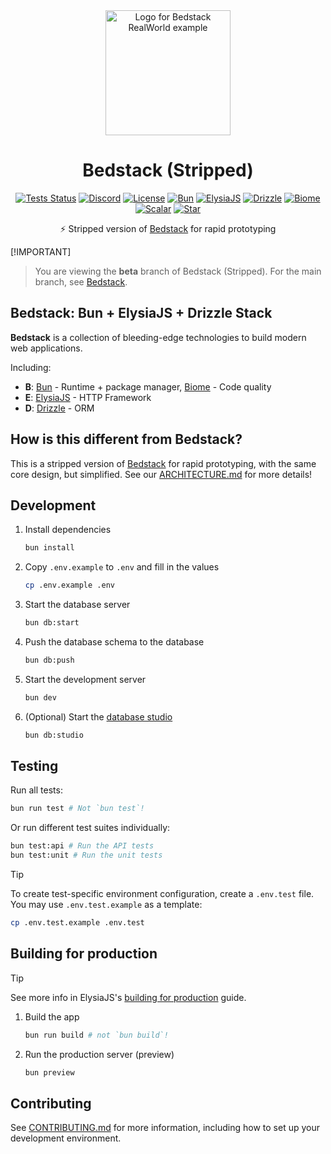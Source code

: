 <div align='center'>

<img src="public/logo-mini.png" alt="Logo for Bedstack RealWorld example" width=200>
<h1>Bedstack (Stripped)</h1>

[![Tests Status](https://github.com/bedtime-coders/bedstack-stripped/actions/workflows/tests.yml/badge.svg?event=push&branch=beta&)](https://github.com/bedtime-coders/bedstac/actions/workflows/tests.yml?query=branch%beta+event%3Apush) [![Discord](https://img.shields.io/discord/1164270344115335320?label=Chat&color=5865f4&logo=discord&labelColor=121214)](https://discord.gg/8UcP9QB5AV) [![License](https://custom-icon-badges.demolab.com/github/license/bedtime-coders/bedstack-stripped?label=License&color=blue&logo=law&labelColor=0d1117)](https://github.com/bedtime-coders/bedstack-stripped/blob/beta/LICENSE) [![Bun](https://img.shields.io/badge/Bun-14151a?logo=bun&logoColor=fbf0df)](https://bun.sh/) [![ElysiaJS](https://custom-icon-badges.demolab.com/badge/ElysiaJS-0f172b.svg?logo=elysia)](https://elysiajs.com/) [![Drizzle](https://img.shields.io/badge/Drizzle-C5F74F?logo=drizzle&logoColor=000)](https://drizzle.team/) [![Biome](https://img.shields.io/badge/Biome-24272f?logo=biome&logoColor=f6f6f9)](https://biomejs.dev/) [![Scalar](https://img.shields.io/badge/Scalar-080808?logo=scalar&logoColor=e7e7e7)](https://scalar.com/) [![Star](https://custom-icon-badges.demolab.com/github/stars/bedtime-coders/bedstack-stripped?logo=star&logoColor=373737&label=Star)](https://github.com/bedtime-coders/bedstack-stripped/stargazers/)

⚡ Stripped version of [Bedstack](https://github.com/bedtime-coders/bedstack) for rapid prototyping

</div>

[!IMPORTANT]
> You are viewing the **beta** branch of Bedstack (Stripped). For the main branch, see [Bedstack](https://github.com/bedtime-coders/bedstack).

## Bedstack: Bun + ElysiaJS + Drizzle Stack

**Bedstack** is a collection of bleeding-edge technologies to build modern web applications.

Including:

- **B**: [Bun](https://bun.sh) - Runtime + package manager, [Biome](https://biomejs.dev) - Code quality
- **E**: [ElysiaJS](https://elysiajs.com) - HTTP Framework
- **D**: [Drizzle](https://orm.drizzle.team) - ORM

## How is this different from Bedstack?

This is a stripped version of [Bedstack](https://github.com/bedtime-coders/bedstack) for rapid prototyping, with the same core design, but simplified. See our [ARCHITECTURE.md](./ARCHITECTURE.md) for more details!

## Development

1. Install dependencies

   ```bash
   bun install
   ```

2. Copy `.env.example` to `.env` and fill in the values

   ```bash
   cp .env.example .env
   ```

3. Start the database server

   ```bash
   bun db:start
   ```

4. Push the database schema to the database

   ```bash
   bun db:push
   ```

5. Start the development server

   ```bash
   bun dev
   ```

6. (Optional) Start the [database studio](https://orm.drizzle.team/drizzle-studio/overview)
   ```bash
   bun db:studio
   ```


## Testing

Run all tests:
```bash
bun run test # Not `bun test`!
```

Or run different test suites individually:
```bash
bun test:api # Run the API tests
bun test:unit # Run the unit tests
```

> [!TIP]
> To create test-specific environment configuration, create a `.env.test` file. You may use `.env.test.example` as a template:
> ```bash
> cp .env.test.example .env.test
> ```

## Building for production

> [!TIP]
> See more info in ElysiaJS's [building for production](https://elysiajs.com/tutorial.html#build-for-production) guide.

1. Build the app

   ```bash
   bun run build # not `bun build`!
   ```

2. Run the production server (preview)

   ```bash
   bun preview
   ```

## Contributing

See [CONTRIBUTING.md](./CONTRIBUTING.md) for more information, including how to set up your development environment.
